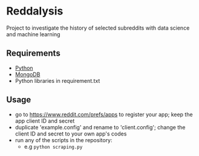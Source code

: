 # Reddalysis
Project to investigate the history of selected subreddits with data science and machine learning

## Requirements
- [Python](https://www.python.org/downloads/)
- [MongoDB](https://docs.mongodb.com/manual/administration/install-community/)
- Python libraries in requirement.txt

## Usage
- go to https://www.reddit.com/prefs/apps to register your app; keep the app client ID and secret
- duplicate 'example.config' and rename to 'client.config'; change the client ID and secret to your own app's codes 
- run any of the scripts in the repository:
  - e.g ```python scraping.py```